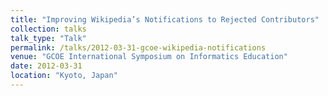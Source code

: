 ```yaml
---
title: "Improving Wikipedia’s Notifications to Rejected Contributors"
collection: talks
talk_type: "Talk"
permalink: /talks/2012-03-31-gcoe-wikipedia-notifications
venue: "GCOE International Symposium on Informatics Education"
date: 2012-03-31
location: "Kyoto, Japan"
---
```

